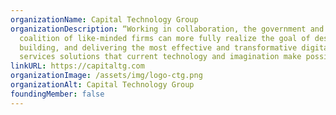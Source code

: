 ```yaml
---
organizationName: Capital Technology Group
organizationDescription: “Working in collaboration, the government and a
  coalition of like-minded firms can more fully realize the goal of designing,
  building, and delivering the most effective and transformative digital
  services solutions that current technology and imagination make possible.”
linkURL: https://capitaltg.com
organizationImage: /assets/img/logo-ctg.png
organizationAlt: Capital Technology Group
foundingMember: false
---
```

